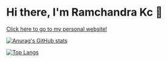 # Hi there, I'm Ramchandra Kc 👋

[Click here to go to my personal website!](https://ramchandrakc.com.np/)

[![Anurag's GitHub stats](https://github-readme-stats.vercel.app/api?username=ramchandra-kc&count_private=true&include_all_commits=true&show_icons=true&theme=github_dark&hide_border=true)](https://github.com/anuraghazra/github-readme-stats)

[![Top Langs](https://github-readme-stats.vercel.app/api/top-langs/?username=ramchandra-kc&langs_count=10&layout=compact&theme=github_dark&hide_border=true)](https://github.com/anuraghazra/github-readme-stats)

<!--
**ramchandra-kc/ramchandra-kc** is a ✨ _special_ ✨ repository because its `README.md` (this file) appears on your GitHub profile.

Here are some ideas to get you started:

- 🔭 I’m currently working on ...
- 🌱 I’m currently learning ...
- 👯 I’m looking to collaborate on ...
- 🤔 I’m looking for help with ...
- 💬 Ask me about ...
- 📫 How to reach me: ...
- 😄 Pronouns: ...
- ⚡ Fun fact: ...
-->
